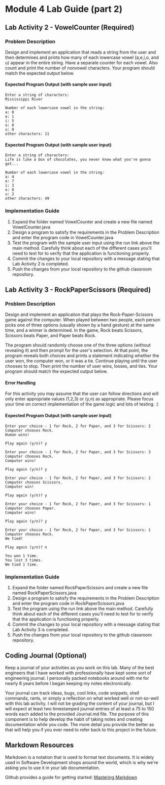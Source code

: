 # Module 4 Lab Guide (part 2)

## Lab Activity 2 - VowelCounter (Required)
### Problem Description
Design and implement an application that reads a string from the user and then determines and prints how many of each lowercase vowel (a,e,i,o, and u) appear in the entire string. Have a separate counter for each vowel. Also count and print the number of nonvowel characters. Your program should match the expected output below.

#### Expected Program Output (with sample user input)
```
Enter a string of characters:
Mississippi River

Number of each lowercase vowel in the string:
a: 0
e: 1
i: 5
o: 0
u: 0
other characters: 11
```

#### Expected Program Output (with sample user input)
```
Enter a string of characters:
Life is like a box of chocolates, you never know what you're gonna get...

Number of each lowercase vowel in the string:
a: 4
e: 7
i: 3
o: 8
u: 2
other characters: 49
```

### Implementation Guide
1. Expand the folder named VowelCounter and create a new file named VowelCounter.java
2. Design a program to satisfy the requirements in the Problem Description and enter the program code in VowelCounter.java
3. Test the program with the sample user input using the run link above the main method. Carefully think about each of the different cases you'll need to test for to verify that the application is functioning properly.
4. Commit the changes to your local repository with a message stating that Lab Activity 2 is completed.
5. Push the changes from your local repository to the github classroom repository.

## Lab Activity 3 - RockPaperScissors (Required)
### Problem Description
Design and implement an application that plays the Rock-Paper-Scissors game against the computer. When played between two people, each person picks one of three options (usually shown by a hand gesture) at the same time, and a winner is determined. In the game, Rock beats Scissors, Scissors beats Paper, and Paper beats Rock. 

The program should randomly choose one of the three options (without revealing it) and then prompt for the user's selection. At that point, the program reveals both choices and prints a statement indicating whether the user won, the computer won, or it was a tie. Continue playing until the user chooses to stop. Then print the number of user wins, losses, and ties. Your program should match the expected output below.

#### Error Handling
For this activity you may assume that the user can follow directions and will only enter appropriate values (1,2,3) or (y,n) as appropriate. Please focus your time on correct implementation of the game logic and lots of testing. :)

#### Expected Program Output (with sample user input)
```
Enter your choice - 1 for Rock, 2 for Paper, and 3 for Scissors: 2
Computer chooses Rock.
Human wins!

Play again (y/n)? y 

Enter your choice - 1 for Rock, 2 for Paper, and 3 for Scissors: 3
Computer chooses Rock.
Computer wins!

Play again (y/n)? y

Enter your choice - 1 for Rock, 2 for Paper, and 3 for Scissors: 2
Computer chooses Scissors.
Computer win!

Play again (y/n)? y

Enter your choice - 1 for Rock, 2 for Paper, and 3 for Scissors: 1
Computer chooses Paper.
Computer wins!

Play again (y/n)? y

Enter your choice - 1 for Rock, 2 for Paper, and 3 for Scissors: 1
Computer chooses Rock.
We tied!

Play again (y/n)? n

You won 1 time.
You lost 3 times.
We tied 1 time.
```

### Implementation Guide
1. Expand the folder named RockPaperScissors and create a new file named RockPaperScissors.java
2. Design a program to satisfy the requirements in the Problem Description and enter the program code in RockPaperScissors.java
3. Test the program using the run link above the main method. Carefully think about each of the different cases you'll need to test for to verify that the application is functioning properly.
4. Commit the changes to your local repository with a message stating that Lab Activity 3 is completed.
5. Push the changes from your local repository to the github classroom repository.

## Coding Journal (Optional)
Keep a journal of your activities as you work on this lab. Many of the best engineers that I have worked with professionally have kept some sort of engineering journal. I personally packed notebooks around with me for nearly 8 years before I began keeping my notes electronically.   

Your journal can track ideas, bugs, cool links, code snippets, shell commands, rants, or simply a reflection on what worked well or not-so-well with this lab activity. I will not be grading the content of your journal, but I will expect at least two timestamped journal entries of at least a 75 to 150 words each added to the provided Journal.md file.  The purpose of this component is to help develop the habit of taking notes and creating documentation while you code. The more detail you provide the better as that will help you if you ever need to refer back to this project in the future.

## Markdown Resources
Markdown is a notation that is used to format text documents.  It is widely used in Software Development shops around the world, which is why we're asking you to use it in your lab documentation.  

Github provides a guide for getting started:  [Mastering Markdown](https://guides.github.com/features/mastering-markdown/)
